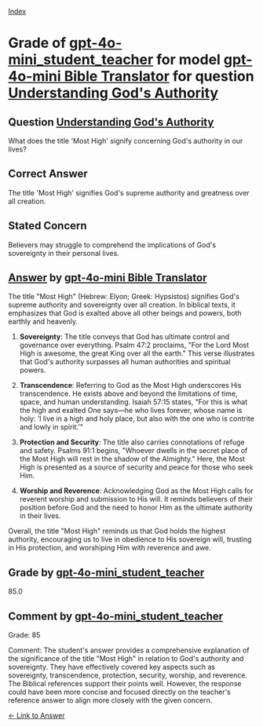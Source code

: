 
[Index](../../../../index.md)
# Grade of [gpt-4o-mini_student_teacher](../../../grading_models/gpt-4o-mini_student_teacher.md) for model [gpt-4o-mini Bible Translator](../../../answering_models/gpt-4o-mini_Bible_Translator.md) for question [Understanding God's Authority](../../../questions/Understanding_God_s_Authority.md)

## Question [Understanding God's Authority](../../../questions/Understanding_God_s_Authority.md)
What does the title 'Most High' signify concerning God's authority in our lives?

## Correct Answer
The title 'Most High' signifies God's supreme authority and greatness over all creation.

## Stated Concern
Believers may struggle to comprehend the implications of God's sovereignty in their personal lives.

## [Answer](../Understanding_God_s_Authority.md) by [gpt-4o-mini Bible Translator](../../../answering_models/gpt-4o-mini_Bible_Translator.md)
The title "Most High" (Hebrew: Elyon; Greek: Hypsistos) signifies God's supreme authority and sovereignty over all creation. In biblical texts, it emphasizes that God is exalted above all other beings and powers, both earthly and heavenly. 

1. **Sovereignty**: The title conveys that God has ultimate control and governance over everything. Psalm 47:2 proclaims, "For the Lord Most High is awesome, the great King over all the earth." This verse illustrates that God's authority surpasses all human authorities and spiritual powers.

2. **Transcendence**: Referring to God as the Most High underscores His transcendence. He exists above and beyond the limitations of time, space, and human understanding. Isaiah 57:15 states, "For this is what the high and exalted One says—he who lives forever, whose name is holy: ‘I live in a high and holy place, but also with the one who is contrite and lowly in spirit.’"

3. **Protection and Security**: The title also carries connotations of refuge and safety. Psalms 91:1 begins, "Whoever dwells in the secret place of the Most High will rest in the shadow of the Almighty." Here, the Most High is presented as a source of security and peace for those who seek Him.

4. **Worship and Reverence**: Acknowledging God as the Most High calls for reverent worship and submission to His will. It reminds believers of their position before God and the need to honor Him as the ultimate authority in their lives.

Overall, the title "Most High" reminds us that God holds the highest authority, encouraging us to live in obedience to His sovereign will, trusting in His protection, and worshiping Him with reverence and awe.

## Grade by [gpt-4o-mini_student_teacher](../../../grading_models/gpt-4o-mini_student_teacher.md)
85.0

## Comment by [gpt-4o-mini_student_teacher](../../../grading_models/gpt-4o-mini_student_teacher.md)
Grade: 85

Comment: The student's answer provides a comprehensive explanation of the significance of the title "Most High" in relation to God's authority and sovereignty. They have effectively covered key aspects such as sovereignty, transcendence, protection, security, worship, and reverence. The Biblical references support their points well. However, the response could have been more concise and focused directly on the teacher's reference answer to align more closely with the given concern.

[&lt;- Link to Answer](../Understanding_God_s_Authority.md)
